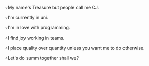 ৹ My name's Treasure but people call me CJ.

৹ I'm currently in uni.

৹ I'm in love with programming.

৹ I find joy working in teams.

৹ I place quality over quantity unless you want me to do otherwise.

৹ Let's do summ together shall we?
